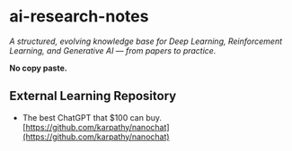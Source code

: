 # ai-research-notes

_A structured, evolving knowledge base for Deep Learning, Reinforcement Learning, and Generative AI — from papers to practice._

**No copy paste.**   

## External Learning Repository 

* The best ChatGPT that $100 can buy. [https://github.com/karpathy/nanochat](https://github.com/karpathy/nanochat)